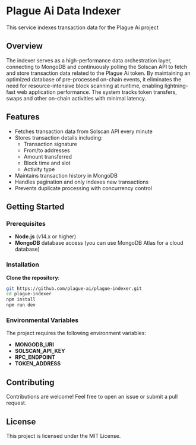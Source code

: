# Plague Ai Data Indexer

This service indexes transaction data for the Plague Ai project

## Overview

The indexer serves as a high-performance data orchestration layer, connecting to MongoDB and continuously polling the Solscan API to fetch and store transaction data related to the Plague Ai token. By maintaining an optimized database of pre-processed on-chain events, it eliminates the need for resource-intensive block scanning at runtime, enabling lightning-fast web application performance. The system tracks token transfers, swaps and other on-chain activities with minimal latency.

## Features

- Fetches transaction data from Solscan API every minute
- Stores transaction details including:
  - Transaction signature
  - From/to addresses
  - Amount transferred
  - Block time and slot
  - Activity type
- Maintains transaction history in MongoDB
- Handles pagination and only indexes new transactions
- Prevents duplicate processing with concurrency control

## Getting Started

### Prerequisites

- **Node.js** (v14.x or higher)
- **MongoDB** database access (you can use MongoDB Atlas for a cloud database)

### Installation

**Clone the repository**:

```bash
git https://github.com/plague-ai/plague-indexer.git
cd plague-indexer
npm install
npm run dev
```

### Environmental Variables

The project requires the following environment variables:

- **MONGODB_URI**
- **SOLSCAN_API_KEY**
- **RPC_ENDPOINT**
- **TOKEN_ADDRESS**

## Contributing

Contributions are welcome! Feel free to open an issue or submit a pull request.

## License

This project is licensed under the MIT License.
